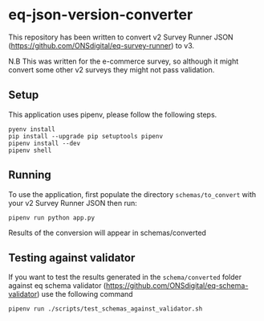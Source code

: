 # eq-json-version-converter
This repository has been written to convert v2 Survey Runner JSON (https://github.com/ONSdigital/eq-survey-runner) to v3.

N.B This was written for the e-commerce survey, so although it might convert some other v2 surveys they might not pass validation.

## Setup

This application uses pipenv, please follow the following steps.

```
pyenv install
pip install --upgrade pip setuptools pipenv
pipenv install --dev
pipenv shell
```

## Running

To use the application, first populate the directory  `schemas/to_convert` with your v2 Survey Runner JSON then run:

```
pipenv run python app.py
```

Results of the conversion will appear in schemas/converted


## Testing against validator

If you want to test the results generated in the `schema/converted` folder against eq schema validator (https://github.com/ONSdigital/eq-schema-validator) use the following command

```
pipenv run ./scripts/test_schemas_against_validator.sh
```